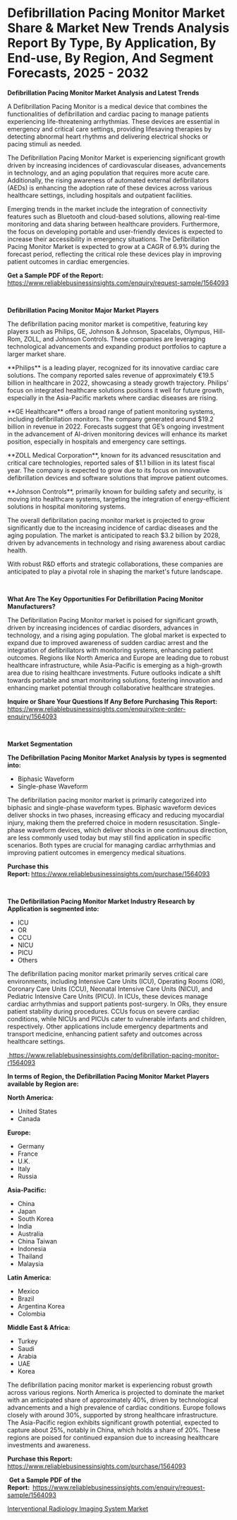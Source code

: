 <p><h1>Defibrillation Pacing Monitor Market Share & Market New Trends Analysis Report By Type, By Application, By End-use, By Region, And Segment Forecasts, 2025 - 2032</h1></p><p><strong>Defibrillation Pacing Monitor Market Analysis and Latest Trends</strong></p>
<p><p>A Defibrillation Pacing Monitor is a medical device that combines the functionalities of defibrillation and cardiac pacing to manage patients experiencing life-threatening arrhythmias. These devices are essential in emergency and critical care settings, providing lifesaving therapies by detecting abnormal heart rhythms and delivering electrical shocks or pacing stimuli as needed.</p><p>The Defibrillation Pacing Monitor Market is experiencing significant growth driven by increasing incidences of cardiovascular diseases, advancements in technology, and an aging population that requires more acute care. Additionally, the rising awareness of automated external defibrillators (AEDs) is enhancing the adoption rate of these devices across various healthcare settings, including hospitals and outpatient facilities.</p><p>Emerging trends in the market include the integration of connectivity features such as Bluetooth and cloud-based solutions, allowing real-time monitoring and data sharing between healthcare providers. Furthermore, the focus on developing portable and user-friendly devices is expected to increase their accessibility in emergency situations. The Defibrillation Pacing Monitor Market is expected to grow at a CAGR of 6.9% during the forecast period, reflecting the critical role these devices play in improving patient outcomes in cardiac emergencies.</p></p>
<p><strong>Get a Sample PDF of the Report:&nbsp;</strong> <a href="https://www.reliablebusinessinsights.com/enquiry/request-sample/1564093?utm_campaign=2734&utm_medium=2&utm_source=Github&utm_content=ia&utm_term=04032025&utm_id=defibrillation-pacing-monitor">https://www.reliablebusinessinsights.com/enquiry/request-sample/1564093</a></p>
<p>&nbsp;</p>
<p><strong>Defibrillation Pacing Monitor Major Market Players</strong></p>
<p><p>The defibrillation pacing monitor market is competitive, featuring key players such as Philips, GE, Johnson & Johnson, Spacelabs, Olympus, Hill-Rom, ZOLL, and Johnson Controls. These companies are leveraging technological advancements and expanding product portfolios to capture a larger market share.</p><p>**Philips** is a leading player, recognized for its innovative cardiac care solutions. The company reported sales revenue of approximately €19.5 billion in healthcare in 2022, showcasing a steady growth trajectory. Philips' focus on integrated healthcare solutions positions it well for future growth, especially in the Asia-Pacific markets where cardiac diseases are rising.</p><p>**GE Healthcare** offers a broad range of patient monitoring systems, including defibrillation monitors. The company generated around $19.2 billion in revenue in 2022. Forecasts suggest that GE’s ongoing investment in the advancement of AI-driven monitoring devices will enhance its market position, especially in hospitals and emergency care settings.</p><p>**ZOLL Medical Corporation**, known for its advanced resuscitation and critical care technologies, reported sales of $1.1 billion in its latest fiscal year. The company is expected to grow due to its focus on innovative defibrillation devices and software solutions that improve patient outcomes.</p><p>**Johnson Controls**, primarily known for building safety and security, is moving into healthcare systems, targeting the integration of energy-efficient solutions in hospital monitoring systems. </p><p>The overall defibrillation pacing monitor market is projected to grow significantly due to the increasing incidence of cardiac diseases and the aging population. The market is anticipated to reach $3.2 billion by 2028, driven by advancements in technology and rising awareness about cardiac health. </p><p>With robust R&D efforts and strategic collaborations, these companies are anticipated to play a pivotal role in shaping the market's future landscape.</p></p>
<p>&nbsp;</p>
<p><strong>What Are The Key Opportunities For Defibrillation Pacing Monitor Manufacturers?</strong></p>
<p><p>The Defibrillation Pacing Monitor market is poised for significant growth, driven by increasing incidences of cardiac disorders, advances in technology, and a rising aging population. The global market is expected to expand due to improved awareness of sudden cardiac arrest and the integration of defibrillators with monitoring systems, enhancing patient outcomes. Regions like North America and Europe are leading due to robust healthcare infrastructure, while Asia-Pacific is emerging as a high-growth area due to rising healthcare investments. Future outlooks indicate a shift towards portable and smart monitoring solutions, fostering innovation and enhancing market potential through collaborative healthcare strategies.</p></p>
<p><strong>Inquire or Share Your Questions If Any Before Purchasing This Report:</strong> <a href="https://www.reliablebusinessinsights.com/enquiry/pre-order-enquiry/1564093?utm_campaign=2734&utm_medium=2&utm_source=Github&utm_content=ia&utm_term=04032025&utm_id=defibrillation-pacing-monitor">https://www.reliablebusinessinsights.com/enquiry/pre-order-enquiry/1564093</a></p>
<p>&nbsp;</p>
<p><strong>Market Segmentation</strong></p>
<p><strong>The Defibrillation Pacing Monitor Market Analysis by types is segmented into:</strong></p>
<p><ul><li>Biphasic Waveform</li><li>Single-phase Waveform</li></ul></p>
<p><p>The defibrillation pacing monitor market is primarily categorized into biphasic and single-phase waveform types. Biphasic waveform devices deliver shocks in two phases, increasing efficacy and reducing myocardial injury, making them the preferred choice in modern resuscitation. Single-phase waveform devices, which deliver shocks in one continuous direction, are less commonly used today but may still find application in specific scenarios. Both types are crucial for managing cardiac arrhythmias and improving patient outcomes in emergency medical situations.</p></p>
<p><strong>Purchase this Report:&nbsp;</strong><a href="https://www.reliablebusinessinsights.com/purchase/1564093?utm_campaign=2734&utm_medium=2&utm_source=Github&utm_content=ia&utm_term=04032025&utm_id=defibrillation-pacing-monitor">https://www.reliablebusinessinsights.com/purchase/1564093</a></p>
<p>&nbsp;</p>
<p><strong>The Defibrillation Pacing Monitor Market Industry Research by Application is segmented into:</strong></p>
<p><ul><li>ICU</li><li>OR</li><li>CCU</li><li>NICU</li><li>PICU</li><li>Others</li></ul></p>
<p><p>The defibrillation pacing monitor market primarily serves critical care environments, including Intensive Care Units (ICU), Operating Rooms (OR), Coronary Care Units (CCU), Neonatal Intensive Care Units (NICU), and Pediatric Intensive Care Units (PICU). In ICUs, these devices manage cardiac arrhythmias and support patients post-surgery. In ORs, they ensure patient stability during procedures. CCUs focus on severe cardiac conditions, while NICUs and PICUs cater to vulnerable infants and children, respectively. Other applications include emergency departments and transport medicine, enhancing patient safety and outcomes across healthcare settings.</p></p>
<p><a href="https://www.reliablebusinessinsights.com/defibrillation-pacing-monitor-r1564093?utm_campaign=2734&utm_medium=2&utm_source=Github&utm_content=ia&utm_term=04032025&utm_id=defibrillation-pacing-monitor">&nbsp;https://www.reliablebusinessinsights.com/defibrillation-pacing-monitor-r1564093</a></p>
<p><strong>In terms of Region, the Defibrillation Pacing Monitor Market Players available by Region are:</strong></p>
<p>
    <p> <strong> North America: </strong>
        <ul>
            <li>United States</li>
            <li>Canada</li>
        </ul>
        </p> 
    <p> <strong> Europe: </strong>
        <ul>
            <li>Germany</li>
            <li>France</li>
            <li>U.K.</li>
            <li>Italy</li>
            <li>Russia</li>
        </ul>
        </p> 
    <p> <strong> Asia-Pacific: </strong>
        <ul>
            <li>China</li>
            <li>Japan</li>
            <li>South Korea</li>
            <li>India</li>
            <li>Australia</li>
            <li>China Taiwan</li>
            <li>Indonesia</li>
            <li>Thailand</li>
            <li>Malaysia</li>
        </ul>
        </p> 
    <p> <strong> Latin America: </strong>
        <ul>
            <li>Mexico</li>
            <li>Brazil</li>
            <li>Argentina Korea</li>
            <li>Colombia</li>
        </ul>
        </p> 
    <p> <strong> Middle East & Africa: </strong>
        <ul>
            <li>Turkey</li>
            <li>Saudi</li>
            <li>Arabia</li>
            <li>UAE</li>
            <li>Korea</li>
        </ul>
    </p>
    </p>
<p><p>The defibrillation pacing monitor market is experiencing robust growth across various regions. North America is projected to dominate the market with an anticipated share of approximately 40%, driven by technological advancements and a high prevalence of cardiac conditions. Europe follows closely with around 30%, supported by strong healthcare infrastructure. The Asia-Pacific region exhibits significant growth potential, expected to capture about 25%, notably in China, which holds a share of 20%. These regions are poised for continued expansion due to increasing healthcare investments and awareness.</p></p>
<p><strong>Purchase this Report: </strong><a href="https://www.reliablebusinessinsights.com/purchase/1564093?utm_campaign=2734&utm_medium=2&utm_source=Github&utm_content=ia&utm_term=04032025&utm_id=defibrillation-pacing-monitor">https://www.reliablebusinessinsights.com/purchase/1564093</a></p>
<p>&nbsp;<strong>Get a Sample PDF of the Report:&nbsp;&nbsp;</strong><a href="https://www.reliablebusinessinsights.com/enquiry/request-sample/1564093?utm_campaign=2734&utm_medium=2&utm_source=Github&utm_content=ia&utm_term=04032025&utm_id=defibrillation-pacing-monitor">https://www.reliablebusinessinsights.com/enquiry/request-sample/1564093</a></p>
<p><strong></strong></p>
<p><p><a href="https://github.com/xanaanenkaly/Market-Research-Report-List-1/blob/main/interventional-radiology-imaging-system-market.md?utm_campaign=2734&utm_medium=2&utm_source=Github&utm_content=ia&utm_term=04032025&utm_id=defibrillation-pacing-monitor">Interventional Radiology Imaging System Market</a></p></p>